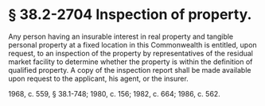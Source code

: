 # § 38.2-2704 Inspection of property.

<p>Any person having an insurable interest in real property and tangible personal property at a fixed location in this Commonwealth is entitled, upon request, to an inspection of the property by representatives of the residual market facility to determine whether the property is within the definition of qualified property. A copy of the inspection report shall be made available upon request to the applicant, his agent, or the insurer.</p><p>1968, c. 559, § 38.1-748; 1980, c. 156; 1982, c. 664; 1986, c. 562.</p>